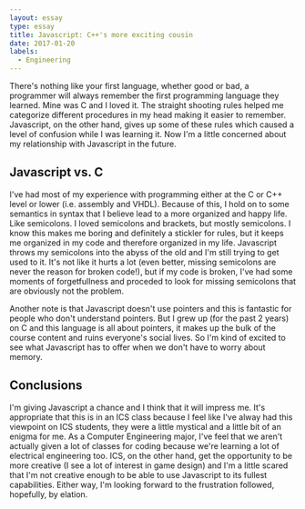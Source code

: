 ```yaml
---
layout: essay
type: essay
title: Javascript: C++'s more exciting cousin
date: 2017-01-20
labels:
  - Engineering
---
```


There's nothing like your first language, whether good or bad, a programmer will always remember the first programming language they learned. Mine was C and I loved it. The straight shooting rules helped me categorize different procedures in my head making it easier to remember. Javascript, on the other hand, gives up some of these rules which caused a level of confusion while I was learning it. Now I'm a little concerned about my relationship with Javascript in the future.

## Javascript vs. C
I've had most of my experience with programming either at the C or C++ level or lower (i.e. assembly and VHDL). Because of this, I hold on to some semantics in syntax that I believe lead to a more organized and happy life. Like semicolons. I loved semicolons and brackets, but mostly semicolons. I know this makes me boring and definitely a stickler for rules, but it keeps me organized in my code and therefore organized in my life. Javascript throws my semicolons into the abyss of the old and I'm still trying to get used to it. It's not like it hurts a lot (even better, missing semicolons are never the reason for broken code!), but if my code is broken, I've had some moments of forgetfullness and proceded to look for missing semicolons that are obviously not the problem.

Another note is that Javascript doesn't use pointers and this is fantastic for people who don't understand pointers. But I grew up (for the past 2 years) on C and this language is all about pointers, it makes up the bulk of the course content and ruins everyone's social lives. So I'm kind of excited to see what Javascript has to offer when we don't have to worry about memory.


## Conclusions
I'm giving Javascript a chance and I think that it will impress me. It's appropriate that this is in an ICS class because I feel like I've alway had this viewpoint on ICS students, they were a little mystical and a little bit of an enigma for me. As a Computer Engineering major, I've feel that we aren't actually given a lot of classes for coding because we're learning a lot of electrical engineering too. ICS, on the other hand, get the opportunity to be more creative (I see a lot of interest in game design) and I'm a little scared that I'm not creative enough to be able to use Javascript to its fullest capabilities. Either way, I'm looking forward to the frustration followed, hopefully, by elation.
